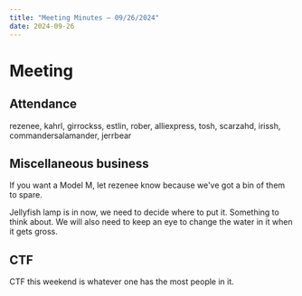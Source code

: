 ```yaml
---
title: "Meeting Minutes – 09/26/2024"
date: 2024-09-26
---
```

# Meeting

## Attendance
rezenee, kahrl, girrockss, estlin, rober, alliexpress, tosh, scarzahd, irissh, commandersalamander, jerrbear

## Miscellaneous business

If you want a Model M, let rezenee know because we've got a bin of them to spare. 

Jellyfish lamp is in now, we need to decide where to put it. Something to think about. We will also need to keep an eye to change the water in it when it gets gross. 

## CTF
CTF this weekend is whatever one has the most people in it. 
